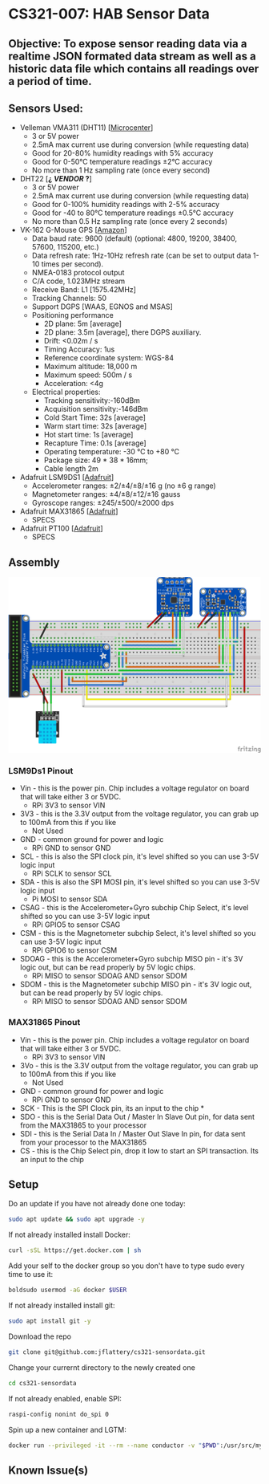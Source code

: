 # CS321-007: HAB Sensor Data
## Objective: To expose sensor reading data via a realtime JSON formated data stream as well as a historic data file which contains all readings over a period of time.
## Sensors Used:
* Velleman VMA311 (DHT11) [[Microcenter](https://www.microcenter.com/product/613629/velleman-dht11-digital-temperature-humidity-sensor-module-for-arduino)]
  * 3 or 5V power
  * 2.5mA max current use during conversion (while requesting data)
  * Good for 20-80% humidity readings with 5% accuracy
  * Good for 0-50°C temperature readings ±2°C accuracy
  * No more than 1 Hz sampling rate (once every second)
* DHT22 [**¿ _VENDOR_ ?**]
  * 3 or 5V power
  * 2.5mA max current use during conversion (while requesting data)
  * Good for 0-100% humidity readings with 2-5% accuracy
  * Good for -40 to 80°C temperature readings ±0.5°C accuracy
  * No more than 0.5 Hz sampling rate (once every 2 seconds)
* VK-162 G-Mouse GPS [[Amazon](https://www.amazon.com/gp/product/B078Y52FGQ)]
  * Data baud rate: 9600 (default) (optional: 4800, 19200, 38400, 57600, 115200, etc.) 
  * Data refresh rate: 1Hz-10Hz refresh rate (can be set to output data 1-10 times per second). 
  * NMEA-0183 protocol output 
  * C/A code, 1.023MHz stream
  * Receive Band: L1 [1575.42MHz]
  * Tracking Channels: 50
  * Support DGPS [WAAS, EGNOS and MSAS]
  * Positioning performance
    * 2D plane: 5m [average]
    * 2D plane: 3.5m [average], there DGPS auxiliary.
    * Drift: <0.02m / s
    * Timing Accuracy: 1us
    * Reference coordinate system: WGS-84
    * Maximum altitude: 18,000 m
    * Maximum speed: 500m / s
    * Acceleration: <4g
  * Electrical properties:
    * Tracking sensitivity:-160dBm
    * Acquisition sensitivity:-146dBm
    * Cold Start Time: 32s [average]
    * Warm start time: 32s [average]
    * Hot start time: 1s [average]
    * Recapture Time: 0.1s [average]
    * Operating temperature: -30 ℃ to +80 ℃
    * Package size:  49 * 38 * 16mm;
    * Cable length 2m
* Adafruit LSM9DS1 [[Adafruit](https://www.adafruit.com/product/3387)]
  * Accelerometer ranges: ±2/±4/±8/±16 g (no ±6 g range)
  * Magnetometer ranges: ±4/±8/±12/±16 gauss
  * Gyroscope ranges: ±245/±500/±2000 dps
* Adafruit MAX31865 [[Adafruit](https://www.adafruit.com/product/3328)]
  * SPECS
* Adafruit PT100 [[Adafruit](https://www.adafruit.com/product/3290)]
  * SPECS

## Assembly
![Fritzing Diagram](gpio-sensor-diagram.png)
### LSM9Ds1 Pinout
  * Vin - this is the power pin. Chip includes a voltage regulator on board that will take either 3 or 5VDC.
    * RPi 3V3 to sensor VIN
  * 3V3 - this is the 3.3V output from the voltage regulator, you can grab up to 100mA from this if you like
    * Not Used
  * GND - common ground for power and logic
    * RPi GND to sensor GND
  * SCL - this is also the SPI clock pin, it's level shifted so you can use 3-5V logic input
    * RPi SCLK to sensor SCL
  * SDA - this is also the SPI MOSI pin, it's level shifted so you can use 3-5V logic input
    * Pi MOSI to sensor SDA
  * CSAG - this is the Accelerometer+Gyro subchip Chip Select, it's level shifted so you can use 3-5V logic input
    * RPi GPIO5 to sensor CSAG
  * CSM - this is the Magnetometer subchip Select, it's level shifted so you can use 3-5V logic input
    * RPi GPIO6 to sensor CSM
  * SDOAG - this is the Accelerometer+Gyro subchip MISO pin - it's 3V logic out, but can be read properly by 5V logic chips.
    * RPi MISO to sensor SDOAG AND sensor SDOM
  * SDOM - this is the Magnetometer subchip MISO pin - it's 3V logic out, but can be read properly by 5V logic chips.
    * RPi MISO to sensor SDOAG AND sensor SDOM

### MAX31865 Pinout
  * Vin - this is the power pin. Chip includes a voltage regulator on board that will take either 3 or 5VDC.
    * RPi 3V3 to sensor VIN
  * 3Vo - this is the 3.3V output from the voltage regulator, you can grab up to 100mA from this if you like
    * Not Used
  * GND - common ground for power and logic
    * RPi GND to sensor GND
  * SCK - This is the SPI Clock pin, its an input to the chip
    * 
  * SDO - this is the Serial Data Out / Master In Slave Out pin, for data sent from the MAX31865 to your processor
  * SDI - this is the Serial Data In / Master Out Slave In pin, for data sent from your processor to the MAX31865
  * CS - this is the Chip Select pin, drop it low to start an SPI transaction. Its an input to the chip

## Setup
Do an update if you have not already done one today:
```bash
sudo apt update && sudo apt upgrade -y
```
If not already installed install Docker:
```bash 
curl -sSL https://get.docker.com | sh
```
Add your self to the docker group so you don't have to type sudo every time to use it:
```bash
boldsudo usermod -aG docker $USER
```
If not already installed install git:
```bash
sudo apt install git -y
```
Download the repo
```bash
git clone git@github.com:jflattery/cs321-sensordata.git
```
Change your currernt directory to the newly created one
```bash
cd cs321-sensordata
```
If not already enabled, enable SPI:
```bash
raspi-config nonint do_spi 0
```
Spin up a new container and LGTM:
```bash
docker run --privileged -it --rm --name conductor -v "$PWD":/usr/src/myapp -w /usr/src/myapp circuit-python:latest python app/conductor.py
```
## Known Issue(s)
